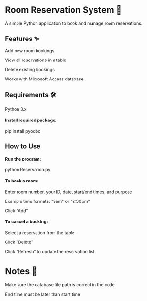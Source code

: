 # Room Reservation System 🏢
A simple Python application to book and manage room reservations.

## Features ✨
Add new room bookings

View all reservations in a table

Delete existing bookings

Works with Microsoft Access database

## Requirements 🛠️
Python 3.x

#### Install required package:
pip install pyodbc

## How to Use
#### Run the program:

python Reservation.py

#### To book a room:

Enter room number, your ID, date, start/end times, and purpose

Example time formats: "9am" or "2:30pm"

Click "Add"

#### To cancel a booking:

Select a reservation from the table

Click "Delete"

Click "Refresh" to update the reservation list

# Notes 📝

Make sure the database file path is correct in the code

End time must be later than start time
